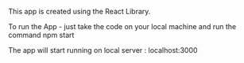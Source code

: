 This app is created using the React Library.

To run the App - just take the code on your local machine and run the command
    npm start

  The app will start running on local server : localhost:3000